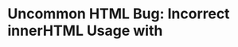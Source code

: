 # Uncommon HTML Bug: Incorrect innerHTML Usage with <script> Tag

This repository demonstrates an uncommon bug related to the use of `innerHTML` in HTML to insert a `<script>` tag.  Improperly using `innerHTML` to add scripts can lead to unexpected behavior and security vulnerabilities, primarily cross-site scripting (XSS). 

The `bug.html` file shows the problematic code. The solution is demonstrated in `bugSolution.html`.

## Bug Description

Using `innerHTML` to dynamically add `<script>` tags is generally discouraged.  This approach can introduce security risks and lead to unpredictable results if not handled carefully. It can also cause issues if the added script tries to interact with existing JavaScript code in unpredictable ways.

## Solution

Instead of using `innerHTML`, it's recommended to create a new `<script>` element and append it to the DOM using the `appendChild` method.  This offers better control over the script's execution context and is safer.